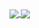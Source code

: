 <a href="#">
  <img align="center" src="https://github-readme-stats.vercel.app/api?username=ygarg704&show_icons=true&hide_border=true&theme=react" />
</a>
<a href="#">
  <img align="center" src="https://github-readme-stats.vercel.app/api/top-langs/?username=ygarg704&layout=compact&theme=react)](https://github.com/ygarg704/github-readme-stats" />
</a>
